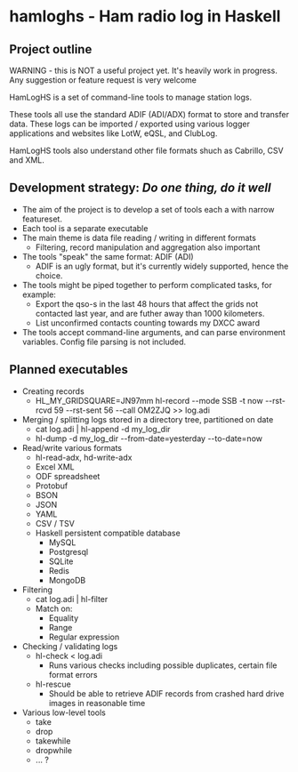 # hamloghs - Ham radio log in Haskell

## Project outline

WARNING - this is NOT a useful project yet. It's heavily work in progress. Any suggestion or feature request is very welcome

HamLogHS is a set of command-line tools to manage station logs.

These tools all use the standard ADIF (ADI/ADX) format to store and transfer data.
These logs can be imported / exported using various logger applications
and websites like LotW, eQSL, and ClubLog.

HamLogHS tools also understand other file formats shuch as Cabrillo, CSV
and XML.

## Development strategy: *Do one thing, do it well*

* The aim of the project is to develop a set of tools each a with narrow featureset.
* Each tool is a separate executable
* The main theme is data file reading / writing in different formats
  * Filtering, record manipulation and aggregation also important
* The tools "speak" the same format: ADIF (ADI)
  * ADIF is an ugly format, but it's currently widely supported, hence the choice.
* The tools might be piped together to perform complicated tasks, for example:
  * Export the qso-s in the last 48 hours that affect the grids not contacted last year, and are futher away than 1000 kilometers.
  * List unconfirmed contacts counting towards my DXCC award
* The tools accept command-line arguments, and can parse environment variables. Config file parsing is not included.

## Planned executables

* Creating records
  * HL_MY_GRIDSQUARE=JN97mm hl-record --mode SSB -t now --rst-rcvd 59 --rst-sent 56 --call OM2ZJQ >> log.adi
* Merging / splitting logs stored in a directory tree, partitioned on date
  * cat log.adi | hl-append -d my_log_dir
  * hl-dump -d my_log_dir --from-date=yesterday --to-date=now
* Read/write various formats
  * hl-read-adx, hd-write-adx
  * Excel XML
  * ODF spreadsheet
  * Protobuf
  * BSON
  * JSON
  * YAML
  * CSV / TSV
  * Haskell persistent compatible database
    * MySQL
    * Postgresql
    * SQLite
    * Redis
    * MongoDB
* Filtering
  * cat log.adi | hl-filter
  * Match on:
    * Equality
    * Range
    * Regular expression
* Checking / validating logs
  * hl-check < log.adi
    * Runs various checks including possible duplicates, certain file format errors
  * hl-rescue
    * Should be able to retrieve ADIF records from crashed hard drive images in reasonable time
* Various low-level tools
  * take
  * drop
  * takewhile
  * dropwhile
  * ... ?
